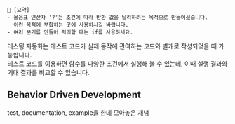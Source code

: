 ```
📍 [요약]
- 물음표 연산자 '?'는 조건에 따라 반환 값을 달리하려는 목적으로 만들어졌습니다. 
  이런 목적에 부합하는 곳에 사용하시길 바랍니다. 
- 여러 분기를 만들어 처리할 때는 if를 사용하세요.
```

테스팅 자동화는 테스트 코드가 실제 동작에 관여하는 코드와 별개로 작성되었을 때 가능합니다.    
테스트 코드를 이용하면 함수를 다양한 조건에서 실행해 볼 수 있는데, 이때 실행 결과와 기대 결과를 비교할 수 있습니다.   

## Behavior Driven Development
test, documentation, example을 한데 모아놓은 개념

